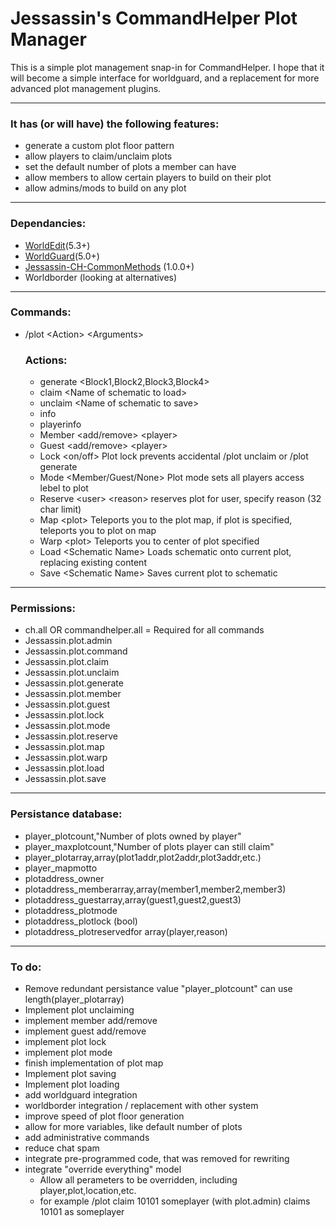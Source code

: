 # **Jessassin's CommandHelper Plot Manager**

This is a simple plot management snap-in for CommandHelper. I hope that it will become a simple interface for worldguard, and a replacement for more advanced plot management plugins.

***

### It has (or will have) the following features:
* generate a custom plot floor pattern
* allow players to claim/unclaim plots
* set the default number of plots a member can have
* allow members to allow certain players to build on their plot
* allow admins/mods to build on any plot

***

### Dependancies:
* [WorldEdit](http://dev.bukkit.org/server-mods/worldedit/)(5.3+)
* [WorldGuard](http://dev.bukkit.org/server-mods/worldguard/)(5.0+)
* [Jessassin-CH-CommonMethods](https://github.com/Jessassin/Jessassin-CH-CommonMethods) (1.0.0+)
* Worldborder (looking at alternatives)

***

### Commands:
* /plot \<Action\> \<Arguments\>
	### Actions:
	* generate \<Block1,Block2,Block3,Block4\>
	* claim \<Name of schematic to load\>
	* unclaim \<Name of schematic to save\>
	* info
	* playerinfo
	* Member \<add/remove\> \<player\>
	* Guest \<add/remove\> \<player\>
	* Lock \<on/off\> Plot lock prevents accidental /plot unclaim or /plot generate
	* Mode \<Member/Guest/None\> Plot mode sets all players access lebel to plot
	* Reserve \<user\> \<reason\> reserves plot for user, specify reason (32 char limit)
	* Map \<plot\> Teleports you to the plot map, if plot is specified, teleports you to plot on map
	* Warp \<plot\> Teleports you to center of plot specified
	* Load \<Schematic Name\> Loads schematic onto current plot, replacing existing content
	* Save \<Schematic Name\> Saves current plot to schematic

***

### Permissions:
* ch.all OR commandhelper.all = Required for all commands
* Jessassin.plot.admin
* Jessassin.plot.command
* Jessassin.plot.claim
* Jessassin.plot.unclaim
* Jessassin.plot.generate
* Jessassin.plot.member
* Jessassin.plot.guest
* Jessassin.plot.lock
* Jessassin.plot.mode
* Jessassin.plot.reserve
* Jessassin.plot.map
* Jessassin.plot.warp
* Jessassin.plot.load
* Jessassin.plot.save

***

### Persistance database:
* player_plotcount,"Number of plots owned by player"
* player_maxplotcount,"Number of plots player can still claim"
* player_plotarray,array(plot1addr,plot2addr,plot3addr,etc.)
* player_mapmotto
* plotaddress_owner
* plotaddress_memberarray,array(member1,member2,member3)
* plotaddress_guestarray,array(guest1,guest2,guest3)
* plotaddress_plotmode
* plotaddress_plotlock (bool)
* plotaddress_plotreservedfor array(player,reason)

***

### To do:
* Remove redundant persistance value "player_plotcount" can use length(player_plotarray)
* Implement plot unclaiming
* implement member add/remove
* implement guest add/remove
* implement plot lock
* implement plot mode
* finish implementation of plot map
* Implement plot saving
* Implement plot loading
* add worldguard integration
* worldborder integration / replacement with other system
* improve speed of plot floor generation
* allow for more variables, like default number of plots
* add administrative commands
* reduce chat spam
* integrate pre-programmed code, that was removed for rewriting
* integrate "override everything" model
	* Allow all perameters to be overridden, including player,plot,location,etc.
	* for example /plot claim 10101 someplayer (with plot.admin) claims 10101 as someplayer